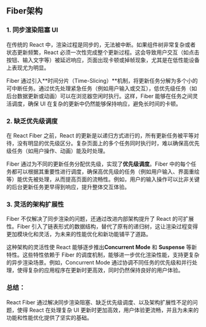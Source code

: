
## Fiber架构

### 1. **同步渲染阻塞 UI**

在传统的 React 中，渲染过程是同步的，无法被中断。如果组件树非常复杂或者状态更新频繁，React 必须一次性完成整个更新过程。这会导致用户交互（如点击按钮、输入文字等）被延迟响应，页面出现卡顿或掉帧现象，尤其是在低性能设备上表现尤为明显。

Fiber 通过引入**时间分片（Time-Slicing）**机制，将更新任务分解为多个小的可中断任务。通过优先处理紧急任务（例如用户输入或交互），低优先级任务（如后台数据更新或动画）可以在浏览器空闲时执行。这样，Fiber 能够在任务之间灵活调度，确保 UI 在复杂的更新中仍然能够保持响应，避免长时间的卡顿。

### 2. **缺乏优先级调度**

在 React Fiber 之前，React 的更新是以递归方式进行的，所有更新任务被平等对待，没有明显的优先级区分。复杂页面上的多个任务同时执行时，难以确保高优先级任务（如用户操作、动画）能及时处理。

Fiber 通过为不同的更新任务分配优先级，实现了**优先级调度**。Fiber 中的每个任务都可以根据其重要性进行调度，确保高优先级的任务（例如用户输入、界面重绘等）能优先被处理，从而提高页面的流畅性。例如，用户的输入操作可以比非关键的后台更新任务更早得到响应，提升整体交互体验。

### 3. **灵活的架构扩展性**

Fiber 不仅解决了同步渲染的问题，还通过改进内部架构提升了 React 的可扩展性。Fiber 引入了链表形式的数据结构，替代了原有的递归树，这让渲染过程变得更加模块化和灵活，为未来的性能优化和新功能铺平了道路。

这种架构的灵活性使 React 能够逐步推出**Concurrent Mode** 和 **Suspense** 等新特性。这些特性依赖于 Fiber 的调度机制，能够进一步优化渲染性能，支持更复杂的异步渲染场景。例如，Concurrent Mode 通过协调不同任务的优先级和并行处理，使得复杂的应用程序在更新时更高效，同时仍然保持良好的用户体验。

### 总结：

React Fiber 通过解决同步渲染阻塞、缺乏优先级调度、以及架构扩展性不足的问题，使得 React 在处理复杂 UI 更新时更加高效，用户体验更流畅，并且为未来的功能和性能优化提供了坚实的基础。


